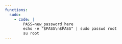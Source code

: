 ```yaml
---
functions:
  sudo:
    - code: |
        PASS=new_password_here
        echo -e "$PASS\n$PASS" | sudo passwd root
        su root
---
```

